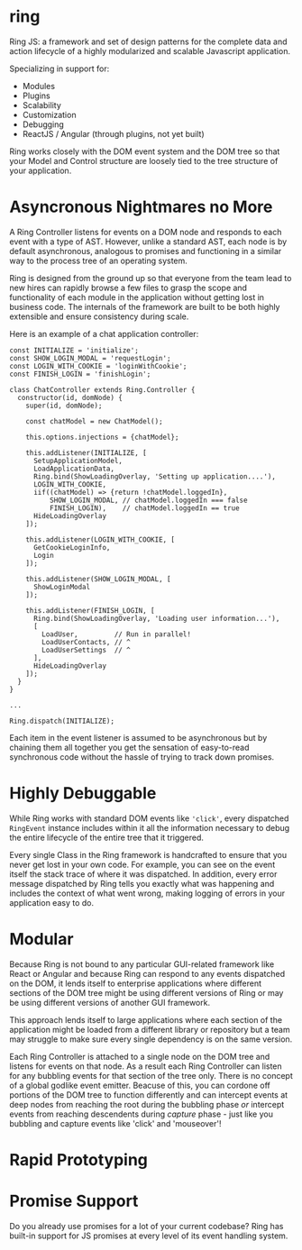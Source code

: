 # ring
Ring JS: a framework and set of design patterns for the complete data and action lifecycle of a highly modularized
and scalable Javascript application.

Specializing in support for:

- Modules
- Plugins
- Scalability
- Customization
- Debugging
- ReactJS / Angular (through plugins, not yet built)

Ring works closely with the DOM event system and the DOM tree so that your Model and Control structure are loosely tied to the tree structure of your application.

# Asyncronous Nightmares no More

A Ring Controller listens for events on a DOM node and responds to each event with a type of
AST. However, unlike a standard AST, each node is by default asynchronous, analogous
to promises and functioning in a similar way to the process tree of an operating system.

Ring is designed from the ground up so that everyone from the team lead to new hires can rapidly browse a few files to
grasp the scope and functionality of each module in the application without getting lost in business code. The internals
of the framework are built to be both highly extensible and ensure consistency during scale.

Here is an example of a chat application controller:

    const INITIALIZE = 'initialize';
    const SHOW_LOGIN_MODAL = 'requestLogin';
    const LOGIN_WITH_COOKIE = 'loginWithCookie';
    const FINISH_LOGIN = 'finishLogin';
    
    class ChatController extends Ring.Controller {
      constructor(id, domNode) {
        super(id, domNode);
        
        const chatModel = new ChatModel();
        
        this.options.injections = {chatModel};
        
        this.addListener(INITIALIZE, [
          SetupApplicationModel,
          LoadApplicationData,
          Ring.bind(ShowLoadingOverlay, 'Setting up application....'),
          LOGIN_WITH_COOKIE,
          iif((chatModel) => {return !chatModel.loggedIn},
              SHOW_LOGIN_MODAL, // chatModel.loggedIn === false
              FINISH_LOGIN),    // chatModel.loggedIn == true
          HideLoadingOverlay
        ]);
        
        this.addListener(LOGIN_WITH_COOKIE, [
          GetCookieLoginInfo,
          Login
        ]);
        
        this.addListener(SHOW_LOGIN_MODAL, [
          ShowLoginModal
        ]);
        
        this.addListener(FINISH_LOGIN, [
          Ring.bind(ShowLoadingOverlay, 'Loading user information...'),
          [ 
            LoadUser,         // Run in parallel!
            LoadUserContacts, // ^
            LoadUserSettings  // ^
          ],
          HideLoadingOverlay
        ]);
      }
    }
    
    ...
    
    Ring.dispatch(INITIALIZE);
    
Each item in the event listener is assumed to be asynchronous but by chaining them all
together you get the sensation of easy-to-read synchronous code without the hassle of trying
to track down promises.

# Highly Debuggable

While Ring works with standard DOM events like `'click'`, every dispatched `RingEvent` instance
includes within it all the information necessary to debug the entire lifecycle of the entire tree
that it triggered.

Every single Class in the Ring framework is handcrafted to ensure that you never get lost in your own code. 
For example, you can see on the event itself the stack trace of where it was dispatched. In addition, every
error message dispatched by Ring tells you exactly what was happening and includes the context of what went
wrong, making logging of errors in your application easy to do.

# Modular

Because Ring is not bound to any particular GUI-related framework like React or Angular and because 
Ring can respond to any events dispatched on the DOM, it lends itself to enterprise applications where
different sections of the DOM tree might be using different versions of Ring or may be using different
versions of another GUI framework.

This approach lends itself to large applications where each section of the application might be loaded from
a different library or repository but a team may struggle to make sure every single dependency is on the same
version.

Each Ring Controller is attached to a single node on the DOM tree and listens for events on that node. As a result
each Ring Controller can listen for any bubbling events for that section of the tree only. There is no concept of a
global godlike event emitter. Beacuse of this, you can cordone off portions of the DOM tree to function differently
and can intercept events at deep nodes from reaching the root during the bubbling phase *or* intercept events from
reaching descendents during *capture* phase - just like you bubbling and capture events like 'click' and 'mouseover'!

# Rapid Prototyping

# Promise Support

Do you already use promises for a lot of your current codebase? Ring has built-in support for JS
promises at every level of its event handling system.

